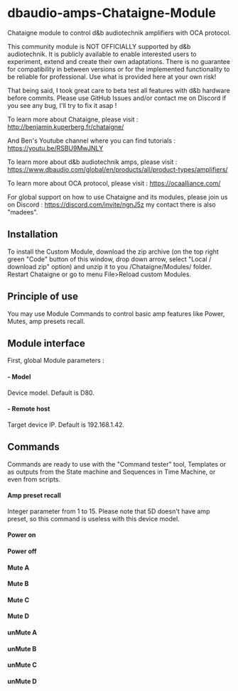 # dbaudio-amps-Chataigne-Module
Chataigne module to control d&amp;b audiotechnik amplifiers with OCA protocol.  

This community module is NOT OFFICIALLY supported by d&b audiotechnik.
It is publicly available to enable interested users to experiment, extend and create their own adaptations.
There is no guarantee for compatibility in between versions or for the implemented functionality to be reliable for professional.
Use what is provided here at your own risk!

That being said, I took great care to beta test all features with d&b hardware before commits.
Please use GitHub Issues and/or contact me on Discord if you see any bug, I'll try to fix it asap !

To learn more about Chataigne, please visit : http://benjamin.kuperberg.fr/chataigne/

And Ben's Youtube channel where you can find tutorials : https://youtu.be/RSBU9MwJNLY

To learn more about d&amp;b audiotechnik amps, please visit : https://www.dbaudio.com/global/en/products/all/product-types/amplifiers/  

To learn more about OCA protocol, please visit : https://ocaalliance.com/

For global support on how to use Chataigne and its modules, please join us on Discord : 
https://discord.com/invite/ngnJ5z my contact there is also "madees".

## Installation
To install the Custom Module, download the zip archive (on the top right green "Code" button of this window, drop down arrow, select "Local / download zip" option) and unzip it to you /Chataigne/Modules/ folder. Restart Chataigne or go to menu File>Reload custom Modules.

## Principle of use
You may use Module Commands to control basic amp features like Power, Mutes, amp presets recall.

## Module interface
First, global Module parameters :

#### - Model
Device model. Default is D80.

#### - Remote host
Target device IP. Default is 192.168.1.42.

## Commands
Commands are ready to use with the "Command tester" tool, Templates or as outputs from the State machine and Sequences in Time Machine, or even from scripts.

#### Amp preset recall
Integer parameter from 1 to 15.
Please note that 5D doesn't have amp preset, so this command is useless with this device model.

#### Power on
#### Power off

#### Mute A
#### Mute B
#### Mute C
#### Mute D

#### unMute A
#### unMute B
#### unMute C
#### unMute D

